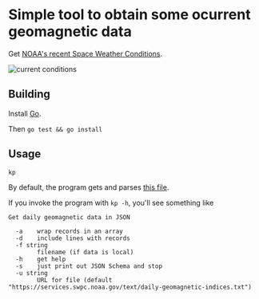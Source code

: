 # Simple tool to obtain some ocurrent geomagnetic data

Get [NOAA's recent Space Weather Conditions](https://www.swpc.noaa.gov/products/planetary-k-index).

![current conditions](https://services.swpc.noaa.gov/images/planetary-k-index.gif)

## Building

Install [Go](https://golang.org/doc/install).

Then `go test && go install`

## Usage

```Shell
kp
```

By default, the program gets and
parses
[this file](https://services.swpc.noaa.gov/text/daily-geomagnetic-indices.txt).


If you invoke the program with `kp -h`, you'll see something like

```
Get daily geomagnetic data in JSON

  -a	wrap records in an array
  -d	include lines with records
  -f string
    	filename (if data is local)
  -h	get help
  -s	just print out JSON Schema and stop
  -u string
    	URL for file (default "https://services.swpc.noaa.gov/text/daily-geomagnetic-indices.txt")

```
